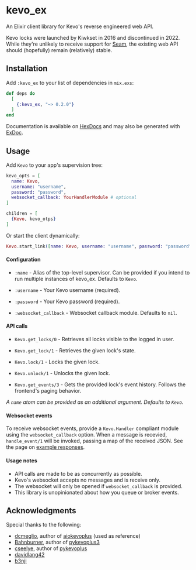 # kevo_ex
An Elixir client library for Kevo's reverse engineered web API.

Kevo locks were launched by Kiwkset in 2016 and discontinued in 2022. While they're unlikely to receive support for [Seam](https://www.seam.co/), the existing web API should (hopefully) remain (relatively) stable.

## Installation
Add `:kevo_ex` to your list of dependencies in `mix.exs`:

<!-- BEGIN: VERSION -->
```elixir
def deps do
  [
    {:kevo_ex, "~> 0.2.0"}
  ]
end
```
<!-- END: VERSION -->

Documentation is available on [HexDocs](https://hexdocs.pm/kevo_ex/readme.html) and may also be generated with [ExDoc](https://github.com/elixir-lang/ex_doc).

## Usage
Add `Kevo` to your app's supervision tree:
```elixir
kevo_opts = [
  name: Kevo,
  username: "username",
  password: "password",
  websocket_callback: YourHandlerModule # optional
]

children = [
  {Kevo, kevo_otps}
]
```

Or start the client dynamically:
```elixir
Kevo.start_link([name: Kevo, username: "username", password: "password"])
```

#### Configuration
* `:name` - Alias of the top-level supervisor. Can be provided if you intend to run multiple instances of kevo_ex. Defaults to `Kevo`.

* `:username` - Your Kevo username (required).

* `:password` - Your Kevo password (required).

* `:websocket_callback` - Websocket callback module. Defaults to `nil`.

#### API calls
* `Kevo.get_locks/0` - Retrieves all locks visible to the logged in user.

* `Kevo.get_lock/1` - Retrieves the given lock's state.

* `Kevo.lock/1` - Locks the given lock.

* `Kevo.unlock/1` - Unlocks the given lock.

* `Kevo.get_events/3` - Gets the provided lock's event history. Follows the frontend's paging behavior.

*A `name` atom can be provided as an additional argument. Defaults to `Kevo`.*

#### Websocket events
To receive websocket events, provide a `Kevo.Handler` compliant module using the `websocket_callback` option. When a message is recevied, `handle_event/1` will be invoked, passing a map of the received JSON. See the page on [example responses](./pages/example_responses.md).

#### Usage notes
- API calls are made to be as concurrently as possible.
- Kevo's websocket accepts no messages and is receive only.
- The websocket will only be opened if `websocket_callback` is provided.
- This library is unopinionated about how you queue or broker events.

## Acknowledgments
Special thanks to the following:
- [dcmeglio](https://github.com/dcmeglio), author of [aiokevoplus](https://github.com/dcmeglio/pykevoplus) (used as reference)
- [Bahnburner](https://github.com/Bahnburner), author of [pykevoplus3](https://github.com/Bahnburner/pykevoplus)
- [cseelye](https://github.com/cseelye), author of [pykevoplus](https://github.com/cseelye/pykevoplus)
- [davidlang42](https://github.com/davidlang42)
- [b3nji](https://github.com/b3nj1)
